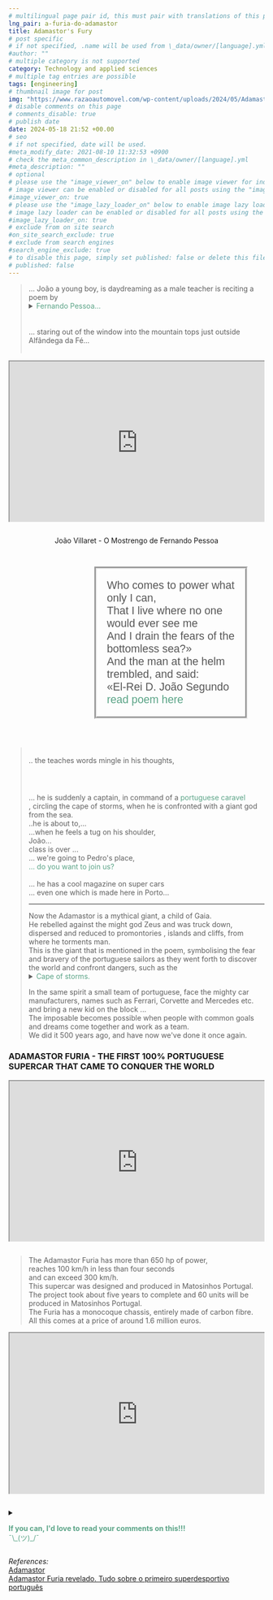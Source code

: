 ```yaml
---
# multilingual page pair id, this must pair with translations of this page. (This name must be unique)
lng_pair: a-furia-do-adamastor
title: Adamastor's Fury
# post specific
# if not specified, .name will be used from \_data/owner/[language].yml
#author: ""
# multiple category is not supported
category: Technology and applied sciences
# multiple tag entries are possible
tags: [engineering]
# thumbnail image for post
img: "https://www.razaoautomovel.com/wp-content/uploads/2024/05/Adamastor-Furia-925x520.webp"
# disable comments on this page
# comments_disable: true
# publish date
date: 2024-05-18 21:52 +00.00
# seo
# if not specified, date will be used.
#meta_modify_date: 2021-08-10 11:32:53 +0900
# check the meta_common_description in \_data/owner/[language].yml
#meta_description: ""
# optional
# please use the "image_viewer_on" below to enable image viewer for individual pages or posts (\_posts/ or [language]/\_posts folders).
# image viewer can be enabled or disabled for all posts using the "image_viewer_posts: true" setting in \_data/conf/main.yml.
#image_viewer_on: true
# please use the "image_lazy_loader_on" below to enable image lazy loader for individual pages or posts (\_posts/ or [language]/\_posts folders).
# image lazy loader can be enabled or disabled for all posts using the "image_lazy_loader_posts: true" setting in \_data/conf/main.yml.
#image_lazy_loader_on: true
# exclude from on site search
#on_site_search_exclude: true
# exclude from search engines
#search_engine_exclude: true
# to disable this page, simply set published: false or delete this file
# published: false
---
```


<style>
    container{
              float:left;
			  width:100%;
			  margin-bottom: 10px;			                
             }
	image-container{
		width: 30%;
		float:left;
		border: hidden; 
		margin: 20px;
	}
	img{
		object-fit:contain;	  	
	}
    container-text{	
       /* width: 40%; 
        margin-left: 5px;*/
        display: block;
        margin-top: 20px; 
        padding-top: 1 px;
        /* border: solid 1px; */
	}

    ol{
        list-style-type: upper-roman;
        
    }

   /* used as <p class="vertical"></p> instead I can also use <blockquote> 
     or > in md
      */
    video-container{ 
    position: relative;
    padding-bottom: 56.25%;
    padding-top: 35px;
    height: 0;
    margin-bottom: 2em;
    overflow: hidden;
    border: solid 1px;
    }

    iframe{
       position: relative; 
       top: 0; 
       left: 0; 
       width: 100%;
        height: 100%
    }


	.vertical{
    border-left: 4px solid;
    border-right: 4px solid;
    border-radius: 25px;
    color: blue;
    background-color: #111111;
	margin;0 0 0 -3;
    padding:0 0 0 1em

  }
  vertical-text{
	color: #bbbbbb;
  
  font-family: cursive;
  }
    /* frames text in middle of page */
  framed-text{
    display:block;
    border:inset;
    width:90%;
    margin:0.5em auto 0.5em auto;
    padding:0.5em;
  }
    unframed-text{
    display:block;
    width:90%;
    margin:0.5em auto 0.5em auto;
    padding:0.5em;

  }
/** on hover paragraph **/
  .my-p{
        display:inline;
        color:#5ba487;
  }
  .my-p:hover{
    text-decoration: underline;
    cursor:pointer;
  }

  /** Center an element **/
.center {
  display: block;
  margin-left: auto;
  margin-right: auto;
  }
 /** align element to the left **/
  .left{
  display: block;
  align:left
  margin: 1em;
  /*border:solid 1px; */
  }

  .container {
  width: 300px;
  height: 280px;
  position: relative;
  top: calc(50% - 140px);
  left: calc(50% - 150px);
}
.coffee-header {
  width: 100%;
  height: 80px;
  position: absolute;
  top: 0;
  left: 0;
  background-color: #ddcfcc;
  border-radius: 10px;
}
.coffee-header__buttons {
  width: 25px;
  height: 25px;
  position: absolute;
  top: 25px;
  background-color: #282323;
  border-radius: 50%;
}
.coffee-header__buttons::after {
  content: "";
  width: 8px;
  height: 8px;
  position: absolute;
  bottom: -8px;
  left: calc(50% - 4px);
  background-color: #615e5e;
}
.coffee-header__button-one {
  left: 15px;
}
.coffee-header__button-two {
  left: 50px;
}
.coffee-header__display {
  width: 50px;
  height: 50px;
  position: absolute;
  top: calc(50% - 25px);
  left: calc(50% - 25px);
  border-radius: 50%;
  background-color: #9acfc5;
  border: 5px solid #43beae;
  box-sizing: border-box;
}
.coffee-header__details {
  width: 8px;
  height: 20px;
  position: absolute;
  top: 10px;
  right: 10px;
  background-color: #9b9091;
  box-shadow: -12px 0 0 #9b9091, -24px 0 0 #9b9091;
}
.coffee-medium {
  width: 90%;
  height: 160px;
  position: absolute;
  top: 80px;
  left: calc(50% - 45%);
  background-color: #bcb0af;
}
.coffee-medium:before {
  content: "";
  width: 90%;
  height: 100px;
  background-color: #776f6e;
  position: absolute;
  bottom: 0;
  left: calc(50% - 45%);
  border-radius: 20px 20px 0 0;
}
.coffe-medium__exit {
  width: 60px;
  height: 20px;
  position: absolute;
  top: 0;
  left: calc(50% - 30px);
  background-color: #231f20;
}
.coffe-medium__exit::before {
  content: "";
  width: 50px;
  height: 20px;
  border-radius: 0 0 50% 50%;
  position: absolute;
  bottom: -20px;
  left: calc(50% - 25px);
  background-color: #231f20;
}
.coffe-medium__exit::after {
  content: "";
  width: 10px;
  height: 10px;
  position: absolute;
  bottom: -30px;
  left: calc(50% - 5px);
  background-color: #231f20;
}
.coffee-medium__arm {
  width: 70px;
  height: 20px;
  position: absolute;
  top: 15px;
  right: 25px;
  background-color: #231f20;
}
.coffee-medium__arm::before {
  content: "";
  width: 15px;
  height: 5px;
  position: absolute;
  top: 7px;
  left: -15px;
  background-color: #9e9495;
}
.coffee-medium__cup {
  width: 80px;
  height: 47px;
  position: absolute;
  bottom: 0;
  left: calc(50% - 40px);
  background-color: #FFF;
  border-radius: 0 0 70px 70px / 0 0 110px 110px;
}
.coffee-medium__cup::after {
  content: "";
  width: 20px;
  height: 20px;
  position: absolute;
  top: 6px;
  right: -13px;
  border: 5px solid #FFF;
  border-radius: 50%;
}
@keyframes liquid {
  0% {
    height: 0px;  
    opacity: 1;
  }
  5% {
    height: 0px;  
    opacity: 1;
  }
  20% {
    height: 62px;  
    opacity: 1;
  }
  95% {
    height: 62px;
    opacity: 1;
  }
  100% {
    height: 62px;
    opacity: 0;
  }
}
.coffee-medium__liquid {
  width: 6px;
  height: 63px;
  opacity: 0;
  position: absolute;
  top: 50px;
  left: calc(50% - 3px);
  background-color: #74372b;
  animation: liquid 4s 4s linear infinite;
}
.coffee-medium__smoke {
  width: 8px;
  height: 20px;
  position: absolute;  
  border-radius: 5px;
  background-color: #b3aeae;
}
@keyframes smokeOne {
  0% {
    bottom: 20px;
    opacity: 0;
  }
  40% {
    bottom: 50px;
    opacity: .5;
  }
  80% {
    bottom: 80px;
    opacity: .3;
  }
  100% {
    bottom: 80px;
    opacity: 0;
  }
}
@keyframes smokeTwo {
  0% {
    bottom: 40px;
    opacity: 0;
  }
  40% {
    bottom: 70px;
    opacity: .5;
  }
  80% {
    bottom: 80px;
    opacity: .3;
  }
  100% {
    bottom: 80px;
    opacity: 0;
  }
}
.coffee-medium__smoke-one {
  opacity: 0;
  bottom: 50px;
  left: 102px;
  animation: smokeOne 3s 4s linear infinite;
}
.coffee-medium__smoke-two {
  opacity: 0;
  bottom: 70px;
  left: 118px;
  animation: smokeTwo 3s 5s linear infinite;
}
.coffee-medium__smoke-three {
  opacity: 0;
  bottom: 65px;
  right: 118px;
  animation: smokeTwo 3s 6s linear infinite;
}
.coffee-medium__smoke-for {
  opacity: 0;
  bottom: 50px;
  right: 102px;
  animation: smokeOne 3s 5s linear infinite;
}
.coffee-footer {
  width: 95%;
  height: 15px;
  position: absolute;
  bottom: 25px;
  left: calc(50% - 47.5%);
  background-color: #41bdad;
  border-radius: 10px;
}
.coffee-footer::after {
  content: "";
  width: 106%;
  height: 26px;
  position: absolute;
  bottom: -25px;
  left: -8px;
  background-color: #000;
}

</style>

<blockquote>
... João a young boy, is daydreaming as a male teacher is reciting a poem by <details style="display:inline"><summary><span class="my-p">Fernando Pessoa...</span></summary>
<framed-text>
Fernando António Nogueira Pessoa (13 June 1888 – 30 November 1935) was a Portuguese poet, writer, literary critic, translator, publisher, and philosopher, described as one of the most significant literary figures of the 20th century and one of the greatest poets in the Portuguese.<br>
He also wrote in and translated from English and French.<br>
<a href="https://en.wikipedia.org/wiki/Fernando_Pessoa">Fernando Pessoa</a>
</framed-text>
</details>
<br><br>
... staring out of the window into the mountain tops just outside Alfândega da Fé...<br><br>
</blockquote>
<div
  style="position: relative;
    padding-bottom: 56.25%;
    padding-top: 35px;
    height: 0;
    margin-bottom: 2em;
    overflow: hidden;
  "
>
  <iframe
    style="position: absolute; top: 0; left: 0; width: 100%; height: 100%"
    src="https://www.youtube.com/embed/L5Ihd-ECpYM?si=1JYg0HVwtwoilo5K"
    title="YouTube video player"
    allowfullscreen
  >
  </iframe>
</div>
<p style="position: relative; text-align: center">João Villaret - O Mostrengo de Fernando Pessoa</p>
<details>
    <summary class="center" style="width:50%">    
    <p class="center" style="width:100%;border-style:groove;border-width:5px;text-align:left;padding:20px; margin:2em;color: #000;color: rgba(0, 0, 0, 0.65);
    font-size: 16pt;
    font-family: Arial, sans-serif;">    
    Who comes to power what only I can,<br>
    That I live where no one would ever see me<br>
    And I drain the fears of the bottomless sea?»<br>
    And the man at the helm trembled, and said:<br>
    «El-Rei D. João Segundo<br>
    <span class="my-p">read poem here</span>
    </p>
    </summary>
    <framed-text>
    <p class="center" style="width:50%">
    THE MOSTRENGO
    <br>
    The monster at the end of the sea<br>
    In the pitch-black night he rose to fly;<br>
    Around the ship he flew three times,<br>
    It flew three times, screeching,<br>
    And he said: “Who dared to enter<br>
    In my caves that I cannot discover,<br>
    My black ceilings at the end of the world?”<br>
    And the man at the helm said, trembling:<br>
    «El-Rei D. João Segundo!»<br>
    <br>
    «Whose candles are I rubbing against?<br>
    Whose keels do I see and hear?”<br>
    Said the monster, and spun three times,<br>
    Three times it swirled filthy and thick,<br>
    <br>
    «Who comes to power what only I can,<br>
    That I live where no one would ever see me<br>
    And drain the fears of the bottomless sea?”<br>
    And the man at the helm trembled, and said:<br>
    «El-Rei D. João Segundo!»<br>
    <br>
    Three times from the helm he raised his hands,<br>
    Three times at the helm he reprimanded them,<br>
    And he said at the end of shaking three times:<br>
    «Here at the helm I am more than myself:<br>
    I am a People who want the sea that is yours;<br>
    And more than the monster, which my soul fears<br>
    And swirls in the darkness at the end of the world;
    Send the will, which ties me to the helm,<br>
    From El-Rei D. João Segundo!”<br>
    <br>
    <a href = "https://ensina.rtp.pt/artigo/fernando-pessoa-o-mostrengo/">Fernando Pessoa</a>
    </p>
</framed-text>
</details>
<blockquote>
<br>
.. the teaches words mingle in his thoughts,<br>
<img style="margin:2em" class="center" src="https://i1.sndcdn.com/artworks-1BOW0ZOkBHCP9N7R-BkH7qA-t500x500.jpg" alt="">
... he is suddenly a captain, in command of a <details style="display:inline"><summary class="my-p">portuguese caravel</summary>
<framed-text>
The caravel (Portuguese: caravela) is a small maneuverable sailing ship used in the 15th century by the Portuguese to explore along the West African coast and into the Atlantic Ocean and by Columbus on his expeditions of exploration of the Americas.<br> They used both lateen and square sails and were known for their agility and speed and their capacity for sailing windward (beating) with their lateen sails.<br> Caravels were used by the Portuguese and Spanish for the voyages of exploration during the 15th and 16th centuries, in the Age of Discovery.<br>
<a href="https://en.wikipedia.org/wiki/Caravel">Caravel</a>
</framed-text>
</details>, circling the cape of storms, when he is confronted with a giant god from the sea.<br>
..he is about to,...<br>
...when he feels a tug on his shoulder,<br>
João... <br>
class is over ...<br>
... we're going to Pedro's place,<br>
<details style="display:inline"><summary class="my-p">... do you want to join us?</summary>
<framed-text>
  <div  style="margin:0.5em auto 0.5em auto;width:300px;height:280px;">
            <div class="container">
              <div class="coffee-header">
                <div class="coffee-header__buttons coffee-header__button-one"></div>
                <div class="coffee-header__buttons coffee-header__button-two"></div>
                <div class="coffee-header__display"></div>
                <div class="coffee-header__details"></div>
              </div>
              <div class="coffee-medium">
                <div class="coffe-medium__exit"></div>
                <div class="coffee-medium__arm"></div>
                <div class="coffee-medium__liquid"></div>
                <div class="coffee-medium__smoke coffee-medium__smoke-one"></div>
                <div class="coffee-medium__smoke coffee-medium__smoke-two"></div>
                <div class="coffee-medium__smoke coffee-medium__smoke-three"></div>
                <div class="coffee-medium__smoke coffee-medium__smoke-for"></div>
                <div class="coffee-medium__cup"></div>
              </div>
                <div class="coffee-footer"></div>
            </div>
        </div>
         <div class="image-container">
              <img src="https://i.stack.imgur.com/YIcbV.png" alt="menus">
            </div>
            <p style="margin-top:1em">
              <span style="color:#5ba487">Click/tap text in this color to display a hidden section with more information</span><br>
              <span style="color:#3389de">Note that you can click/tap on text of in this colour to route you to the references</span><br>
              You can also toggle the colour scheme on the bottom left.<br>
              💡= light theme<br>
              ☾ = dark theme<br>
              Depending on you screen size you may need to activate the  "Hamburger menu" for option to apear.<br>
              On this site you can also opt to read this blog in portuguese, select Pt [En <strong>Pt</strong>]<br>
              Now if you want to read this blog, or a link you've opened in another language, just select translate from your browsers menu.<br>
              In Chrome it's a "Kebab" menu.<br>
            </p>
            <p>
            So, you got your coffee, relax and enjoy the blog.<br>
            ¯\_(ツ)_/¯<br>
            </p>
</framed-text>
</details>
<br>
... he has a cool magazine on super cars<br>
... even one which is made here in Porto...<br>
<hr>
Now the Adamastor is a mythical giant, a child of Gaia.<br>
He rebelled against the might god Zeus and was truck down, dispersed and reduced to promontories , islands and cliffs, from where he torments man.<br>
This is the giant that is mentioned in the poem, symbolising the fear and bravery of the portuguese sailors as they went forth to discover the world and confront dangers, such as the <details style="display:inline"><summary><span class="my-p">Cape of storms.</span></summary>
<framed-text>
In 1486 Bartholomew Diaz, a Portuguese explorer, discovered the Cape (the Cape of storms - named this due to rough sea conditions and many ship wrecks on the coast) during the course of his travels. Vasco da Gama from Portugal rounded the Peninsula in 1497.<br>
<a href="https://capepoint.co.za/cape-of-storms/">Cape Of Storms: The Shipwrecks Of Cape Point</a>
</framed-text>
</details>
<p>
In the same spirit a small team of portuguese, face the mighty car manufacturers, names such as Ferrari, Corvette and Mercedes etc. and bring a new kid on the block ...<br>
<strong></strong>The imposable becomes possible when people with common goals and dreams come together and work as a team.<br>
We did it 500 years ago, and have now we've done it once again.<br>
</p>
</blockquote>
<h3>ADAMASTOR FURIA - THE FIRST 100% PORTUGUESE SUPERCAR THAT CAME TO CONQUER THE WORLD</h3>
<div
  style="position: relative;padding-bottom: 56.25%; padding-top: 35px;
    height: 0; margin-bottom: 2em;
    overflow: hidden;">
  <iframe
    style="position: absolute; top: 0; left: 0; width: 100%; height: 100%"
    src="https://www.dailymotion.com/embed/video/x8ykiu8?autoplay=1&loop=1&autopause=1muted=1"
    title="YouTube video player"
    allowfullscreen>
  </iframe>    
</div>
<blockquote>
The Adamastor Furia has more than 650 hp of power,<br>
reaches 100 km/h in less than four seconds<br>
and can exceed 300 km/h.<br>
This supercar was designed and produced in Matosinhos Portugal.<br>
The project took about five years to complete and 60 units will be produced in Matosinhos Portugal.<br>
The Furia has a monocoque chassis, entirely made of carbon fibre.<br>
All this comes at a price of around 1.6 million euros.<br>
</blockquote>
<div
  style="position: relative;padding-bottom: 56.25%; padding-top: 35px;
    height: 0; margin-bottom: 2em;
    overflow: hidden;">
  <iframe
    style="position: absolute; top: 0; left: 0; width: 100%; height: 100%"
    src="https://www.youtube.com/embed/lo9tpHNdM0k?si=hAVGHKafQJglfFeS"
    title="YouTube video player"
    allowfullscreen>
  </iframe>
  <p style="text-align=center">ADAMASTOR FURIA - THE FIRST 100% PORTUGUESE SUPERCAR THAT CAME TO CONQUER THE WORLD</p>
</div>
<details>
        <summary>
        <p>
        <div class="my-p">
         <strong>If you can, I'd love to read your comments on this!!!</strong><br>
        ¯\_(ツ)_/¯<br>
        </div>        
        </p>
        </summary>
        <p>
        Please use <strong>DISQUS</strong> at bottom of each blog to post comments.<br>
        This way I'll be notified when you add a comment etc.<br>
        It's free and easy to use, just create an account if you're a new user.<br>
        </p>
</details>
<p>
<i>References:</i><br>
<a href="https://www.adamastor.com.pt/home">Adamastor</a><br>
<a href="https://www.razaoautomovel.com/noticias/apresentacao-adamastor-furia-primeiro-superdesportivo-portugues/">Adamastor Furia revelado. Tudo sobre o primeiro superdesportivo português</a><br>
</p>
